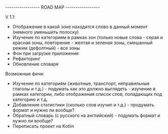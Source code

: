 ----------------- ROAD MAP -----------------

V 1.1:
- Отображение в какой зоне находится слово в данный момент (немного уменьшить полоску)
- Изучение по категориям в рамках зон (только новые слова - серая и красная зоны, повторение - желтая и зеленая зоны, смешанный режим (дефолтный) - все зоны
- Фон при загрузке приложения
- Рефакторинг
- Обновление словаря

Возможные фичи:
- Изучение по категориям (животные, транспорт, неправильные глаголы и т.д.) - подумать как это должно выглядеть -
        изучение в рамках категории, либо отображения список слов, попадающих под категорию и т.д.
- Добавление статистики (сколько слов изучил и т.д.) - продумать формат и нужно ли вообще?
- Обратный словарь (с русского на английский) - подумать формат и нужно ли вообще?
- Переписать проект на Kotlin